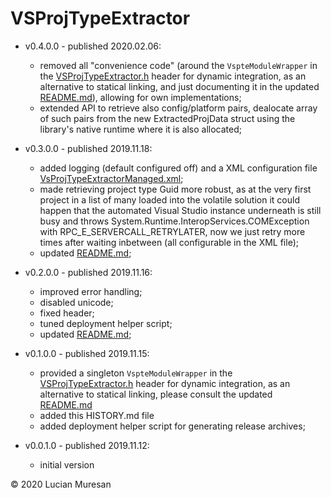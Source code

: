 # VSProjTypeExtractor

* v0.4.0.0 - published 2020.02.06:
	 - removed all "convenience code" (around the `VspteModuleWrapper` in the
	 [VSProjTypeExtractor.h](https://github.com/lucianm/VSProjTypeExtractor/blob/master/VSProjTypeExtractor/VSProjTypeExtractor.h)
	 header for dynamic integration, as an alternative to statical linking, and just documenting it in the updated
	 [README.md](https://github.com/lucianm/VSProjTypeExtractor/blob/master/README.md)), allowing for own implementations;
	 - extended API to retrieve also config/platform pairs, dealocate array of such pairs from the new ExtractedProjData struct
	 using the library's native runtime where it is also allocated;

* v0.3.0.0 - published 2019.11.18:
	 - added logging (default configured off) and a XML configuration file [VsProjTypeExtractorManaged.xml](https://github.com/lucianm/VSProjTypeExtractor/blob/master/VSProjTypeExtractorManaged/VsProjTypeExtractorManaged.xml);
	 - made retrieving project type Guid more robust, as at the very first project in a list of many loaded into the volatile
	 solution it could happen that the automated Visual Studio instance underneath is still busy and throws
	 System.Runtime.InteropServices.COMException with RPC_E_SERVERCALL_RETRYLATER, now we just retry more times after waiting
	 inbetween (all configurable in the XML file);
	 - updated [README.md](https://github.com/lucianm/VSProjTypeExtractor/blob/master/README.md);

* v0.2.0.0 - published 2019.11.16:
	 - improved error handling;
	 - disabled unicode;
	 - fixed header;
	 - tuned deployment helper script;
	 - updated [README.md](https://github.com/lucianm/VSProjTypeExtractor/blob/master/README.md);

* v0.1.0.0 - published 2019.11.15:
	 - provided a singleton `VspteModuleWrapper` in the
	 [VSProjTypeExtractor.h](https://github.com/lucianm/VSProjTypeExtractor/blob/master/VSProjTypeExtractor/VSProjTypeExtractor.h)
	 header for dynamic integration, as an alternative to statical linking, please consult the updated
	 [README.md](https://github.com/lucianm/VSProjTypeExtractor/blob/master/README.md)
	 - added this HISTORY.md file
	 - added deployment helper script for generating release archives;

* v0.0.1.0 - published 2019.11.12:
	 - initial version

© 2020 Lucian Muresan
